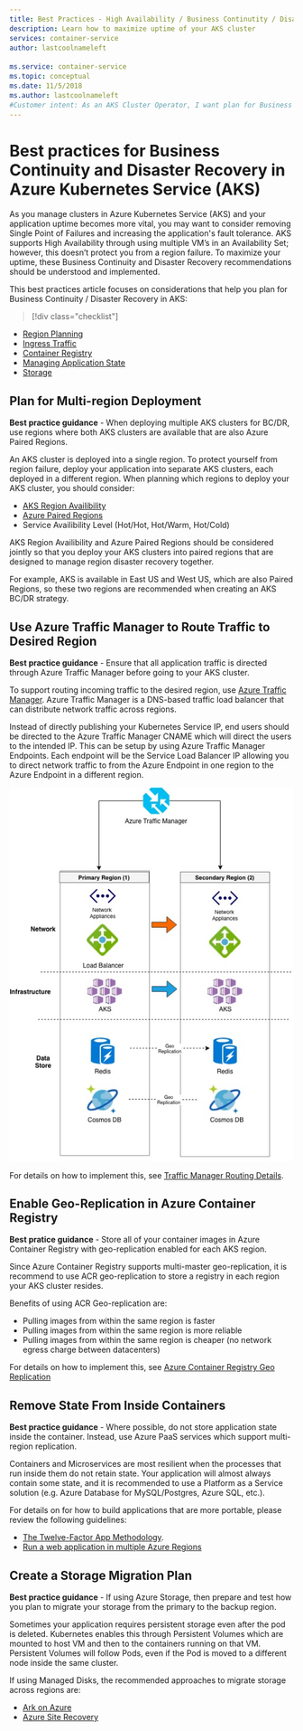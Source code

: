 ```yaml
---
title: Best Practices - High Availability / Business Continutity / Disaster Recovery (AKS)
description: Learn how to maximize uptime of your AKS cluster
services: container-service
author: lastcoolnameleft

ms.service: container-service
ms.topic: conceptual
ms.date: 11/5/2018
ms.author: lastcoolnameleft
#Customer intent: As an AKS Cluster Operator, I want plan for Business Continuity/Disaster Recovery so that my cluster is resilient from region issues.
---
```

# Best practices for Business Continuity and Disaster Recovery in Azure Kubernetes Service (AKS)

As you manage clusters in Azure Kubernetes Service (AKS) and your application uptime becomes more vital, you may want to consider removing Single Point of Failures and increasing the application's fault tolerance.  AKS supports High Availability through using multiple VM’s in an Availability Set; however, this doesn’t protect you from a region failure.  To maximize your uptime, these Business Continuity and Disaster Recovery recommendations should be understood and implemented.

This best practices article focuses on considerations that help you plan for Business Continuity / Disaster Recovery in AKS:

> [!div class="checklist"]
* [Region Planning](#region-planning)
* [Ingress Traffic](#ingress-traffic)
* [Container Registry](#container-registry)
* [Managing Application State](#managing-application-state)
* [Storage](#storage)

## Plan for Multi-region Deployment

**Best practice guidance** - When deploying multiple AKS clusters for BC/DR, use regions where both AKS clusters are available that are also Azure Paired Regions.

An AKS cluster is deployed into a single region. To protect yourself from region failure, deploy your application into separate AKS clusters, each deployed in a different region.  When planning which regions to deploy your AKS cluster, you should consider:

* [AKS Region Availibility](https://docs.microsoft.com/en-us/azure/aks/container-service-quotas#region-availability)
* [Azure Paired Regions](https://docs.microsoft.com/en-us/azure/best-practices-availability-paired-regions)
* Service Availibility Level (Hot/Hot, Hot/Warm, Hot/Cold)

AKS Region Availibility and Azure Paired Regions should be considered jointly so that you deploy your AKS clusters into paired regions that are designed to manage region disaster recovery together.

For example, AKS is available in East US and West US, which are also Paired Regions, so these two regions are recommended when creating an AKS BC/DR strategy.

## Use Azure Traffic Manager to Route Traffic to Desired Region

**Best practice guidance** - Ensure that all application traffic is directed through Azure Traffic Manager before going to your AKS cluster.

To support routing incoming traffic to the desired region, use [Azure Traffic Manager](https://docs.microsoft.com/en-us/azure/traffic-manager/).  Azure Traffic Manager is a DNS-based traffic load balancer that can distribute network traffic across regions.

Instead of directly publishing your Kubernetes Service IP, end users should be directed to the Azure Traffic Manager CNAME which will direct the users to the intended IP.  This can be setup by using Azure Traffic Manager Endpoints.  Each endpoint will be the Service Load Balancer IP allowing you to direct network traffic to from the Azure Endpoint in one region to the Azure Endpoint in a different region.

![AKS with Azure Traffic Manager](media/best-practices-bc-dr/aks-azure-traffic-manager.jpg)

For details on how to implement this, see [Traffic Manager Routing Details](https://docs.microsoft.com/en-us/azure/traffic-manager/traffic-manager-routing-methods#geographic).

## Enable Geo-Replication in Azure Container Registry

**Best pratice guidance** - Store all of your container images in Azure Container Registry with geo-replication enabled for each AKS region.

Since Azure Container Registry supports multi-master geo-replication, it is recommend to use ACR geo-replication to store a registry in each region your AKS cluster resides.

Benefits of using ACR Geo-replication are:

* Pulling images from within the same region is faster
* Pulling images from within the same region is more reliable
* Pulling images from within the same region is cheaper (no network egress charge between datacenters)

For details on how to implement this, see [Azure Container Registry Geo Replication](https://docs.microsoft.com/en-us/azure/container-registry/container-registry-geo-replication)

## Remove State From Inside Containers

**Best practice guidance** - Where possible, do not store application state inside the container.  Instead, use Azure PaaS services which support multi-region replication.

Containers and Microservices are most resilient when the processes that run inside them do not retain state.  Your application will almost always contain some state, and it is recommended to use a Platform as a Service solution (e.g. Azure Database for MySQL/Postgres, Azure SQL, etc.).  

For details on for how to build applications that are more portable, please review the following guidelines:

* [The Twelve-Factor App Methodology](https://12factor.net/).
* [Run a web application in multiple Azure Regions](https://docs.microsoft.com/en-us/azure/architecture/reference-architectures/app-service-web-app/multi-region)

## Create a Storage Migration Plan

**Best practice guidance** - If using Azure Storage, then prepare and test how you plan to migrate your storage from the primary to the backup region.

Sometimes your application requires persistent storage even after the pod is deleted.  Kubernetes enables this through Persistent Volumes which are mounted to host VM and then to the containers running on that VM.  Persistent Volumes will follow Pods, even if the Pod is moved to a different node inside the same cluster.

If using Managed Disks, the recommended approaches to migrate storage across regions are:

* [Ark on Azure](https://github.com/heptio/ark/blob/master/docs/azure-config.md)
* [Azure Site Recovery](https://azure.microsoft.com/en-us/blog/asr-managed-disks-between-azure-regions/)